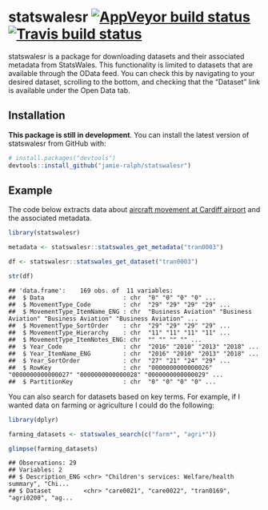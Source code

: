 # statswalesr [![AppVeyor build status](https://ci.appveyor.com/api/projects/status/github/jamie-ralph/statswalesr?branch=master&svg=true)](https://ci.appveyor.com/project/jamie-ralph/statswalesr) [![Travis build status](https://travis-ci.org/jamie-ralph/statswalesr.svg?branch=master)](https://travis-ci.org/jamie-ralph/statswalesr)

statswalesr is a package for downloading datasets and their associated
metadata from StatsWales. This functionality is limited to datasets that
are available through the OData feed. You can check this by navigating
to your desired dataset, scrolling to the bottom, and checking that the
“Dataset” link is available under the Open Data tab.

## Installation

**This package is still in development**. You can install the latest
version of statswalesr from GitHub with:

``` r
# install.packages("devtools")
devtools::install_github("jamie-ralph/statswalesr")
```

## Example

The code below extracts data about [aircraft movement at Cardiff
airport](https://statswales.gov.wales/Catalogue/Transport/Air/aircraftmovementsatcardiffairport-by-movementtype-year)
and the associated metadata.

``` r
library(statswalesr)

metadata <- statswalesr::statswales_get_metadata("tran0003")

df <- statswalesr::statswales_get_dataset("tran0003")
```

``` r
str(df)
```

    ## 'data.frame':    169 obs. of  11 variables:
    ##  $ Data                      : chr  "0" "0" "0" "0" ...
    ##  $ MovementType_Code         : chr  "29" "29" "29" "29" ...
    ##  $ MovementType_ItemName_ENG : chr  "Business Aviation" "Business Aviation" "Business Aviation" "Business Aviation" ...
    ##  $ MovementType_SortOrder    : chr  "29" "29" "29" "29" ...
    ##  $ MovementType_Hierarchy    : chr  "11" "11" "11" "11" ...
    ##  $ MovementType_ItemNotes_ENG: chr  "" "" "" "" ...
    ##  $ Year_Code                 : chr  "2016" "2010" "2013" "2018" ...
    ##  $ Year_ItemName_ENG         : chr  "2016" "2010" "2013" "2018" ...
    ##  $ Year_SortOrder            : chr  "27" "21" "24" "29" ...
    ##  $ RowKey                    : chr  "0000000000000026" "0000000000000027" "0000000000000028" "0000000000000029" ...
    ##  $ PartitionKey              : chr  "0" "0" "0" "0" ...

You can also search for datasets based on key terms. For example, if I
wanted data on farming or agriculture I could do the following:

``` r
library(dplyr)

farming_datasets <- statswales_search(c("farm*", "agri*"))
```

``` r
glimpse(farming_datasets)
```

    ## Observations: 29
    ## Variables: 2
    ## $ Description_ENG <chr> "Children's services: Welfare/health summary", "Chi...
    ## $ Dataset         <chr> "care0021", "care0022", "tran0169", "agri0200", "ag...
